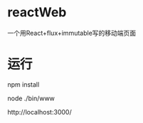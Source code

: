 # reactWeb
一个用React+flux+immutable写的移动端页面
# 运行
npm install 

node ./bin/www

http://localhost:3000/
